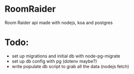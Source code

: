 # RoomRaider
Room Raider api made with nodejs, koa and postgres

# Todo:
- set up migrations and initial db with node-pg-migrate
- set up db config with pg (dotenv maybe?)
- write populate db script to grab all the data (nodejs fetch)
